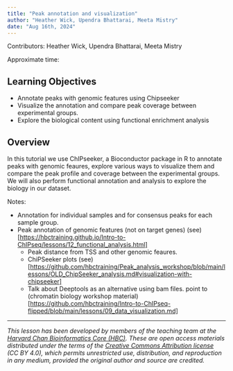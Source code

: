 ```yaml
---
title: "Peak annotation and visualization"
author: "Heather Wick, Upendra Bhattarai, Meeta Mistry"
date: "Aug 16th, 2024"
---
```


Contributors: Heather Wick, Upendra Bhattarai, Meeta Mistry

Approximate time: 

## Learning Objectives

* Annotate peaks with genomic features using Chipseeker
* Visualize the annotation and compare peak coverage between experimental groups.
* Explore the biological content using functional enrichment analysis



## Overview

In this tutorial we use ChIPseeker, a Bioconductor package in R to annotate peaks with genomic feaures, explore various ways to visualize them and compare the peak profile and coverage between the experimental groups. We will also perform functional annotation and analysis to explore the biology in our dataset.


Notes:

- Annotation for individual samples and for consensus peaks for each sample group.
- Peak annotation of genomic features (not on target genes) (see)[https://hbctraining.github.io/Intro-to-ChIPseq/lessons/12_functional_analysis.html]
    - Peak distance from TSS and other genomic feaures.
    - ChiPSeeker plots (see)[https://github.com/hbctraining/Peak_analysis_workshop/blob/main/lessons/OLD_ChipSeeker_analysis.md#visualization-with-chipseeker]
    - Talk about Deeptools as an alternative using bam files. point to (chromatin biology workshop material)[https://github.com/hbctraining/Intro-to-ChIPseq-flipped/blob/main/lessons/09_data_visualization.md]
***

*This lesson has been developed by members of the teaching team at the [Harvard Chan Bioinformatics Core (HBC)](http://bioinformatics.sph.harvard.edu/). These are open access materials distributed under the terms of the [Creative Commons Attribution license](https://creativecommons.org/licenses/by/4.0/) (CC BY 4.0), which permits unrestricted use, distribution, and reproduction in any medium, provided the original author and source are credited.*
